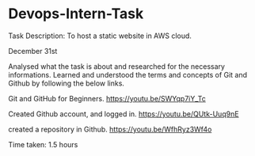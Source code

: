 # Devops-Intern-Task

Task Description: To host a static website in AWS cloud.

December 31st

Analysed what the task is about and researched for the necessary informations. Learned and understood the terms and concepts of Git and Github by following the below links.

Git and GitHub for Beginners. https://youtu.be/SWYqp7iY_Tc

Created Github account, and logged in. https://youtu.be/QUtk-Uuq9nE

created a repository in Github. https://youtu.be/WfhRyz3Wf4o

Time taken: 1.5 hours
